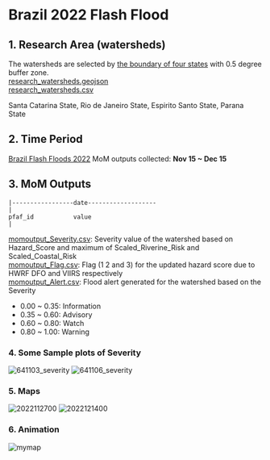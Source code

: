 # Brazil 2022 Flash Flood
## 1. Research Area (watersheds)
The watersheds are selected by [the boundary of four states](Brazil_four_states.geojson) with 0.5 degree buffer zone.  
[research_watersheds.geojson](research_watersheds.geojson)  
[research_watersheds.csv](research_watersheds.csv)

Santa Catarina State, Rio de Janeiro State, Espirito Santo State, Parana State

## 2. Time Period 
[Brazil Flash Floods 2022](https://reliefweb.int/report/brazil/brazil-floods-and-landslides-inmet-civil-defense-santa-catarina-civil-defense-parana-floodlist-media-echo-daily-flash-6-december-2022) 
MoM outputs collected: **Nov 15 ~ Dec 15**
## 3. MoM Outputs

```
|-----------------date-------------------
|
pfaf_id           value
|
```
[momoutput_Severity.csv](momoutput_Severity.csv): Severity value of the watershed based on Hazard_Score and maximum of Scaled_Riverine_Risk and Scaled_Coastal_Risk    
[momoutput_Flag.csv](momoutput_Flag.csv): Flag (1 2 and 3) for the updated hazard score due to HWRF DFO and VIIRS respectively   
[momoutput_Alert.csv](momoutput_Alert.csv): Flood alert generated for the watershed based on the Severity 
* 0.00 ~ 0.35: Information
* 0.35 ~ 0.60: Advisory
* 0.60 ~ 0.80: Watch
* 0.80 ~ 1.00: Warning 
### 4. Some Sample plots of Severity
![641103_severity](https://user-images.githubusercontent.com/6643873/226226714-1c154f52-3b20-4b41-a06a-1784f1a97603.png)
![641106_severity](https://user-images.githubusercontent.com/6643873/226226821-34c0dd01-849a-4042-9aac-c5c5c43f475c.png)

### 5. Maps
![2022112700](https://user-images.githubusercontent.com/6643873/226227042-49a44c80-1006-484a-9ddf-03df07ffc9cd.png)
![2022121400](https://user-images.githubusercontent.com/6643873/226227140-70596343-1deb-4382-811b-88203760fa7c.png)

### 6. Animation
![mymap](https://user-images.githubusercontent.com/6643873/226226499-f585af4b-94ce-4ff9-b77f-080333c37343.gif)
